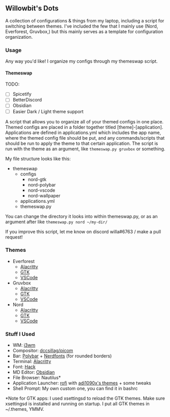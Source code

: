 ## Willowbit's Dots

A collection of configurations & things from my laptop, including a script for switching between themes. I've included the few that I mainly use (Nord, Everforest, Gruvbox,) but this mainly serves as a template for configuration organization.

### Usage

Any way you'd like! I organize my configs through my themeswap script.

#### Themeswap

TODO:
- [ ] Spicetify
- [ ] BetterDiscord
- [ ] Obsidian
- [ ] Easier Dark / Light theme support

A script that allows you to organize all of your themed configs in one place. Themed configs are placed in a folder together titled [theme]-[application]. Applications are defined in applications.yml which includes the app name, where the themed config file should be put, and any commands/scripts that should be run to apply the theme to that certain application. The script is run with the theme as an argument, like `themeswap.py gruvbox` or something.

My file structure looks like this:

- themeswap
	- configs
		- nord-gtk
		- nord-polybar
		- nord-vscode
		- nord-wallpaper
	- applications.yml
	- themeswap.py

You can change the directory it looks into within themeswap.py, or as an argument after like `themeswap.py nord ~/my-dir/`

If you improve this script, let me know on discord willa#6763 / make a pull request!

### Themes

- Everforest
	- [Alacritty](https://gist.github.com/sainnhe/6432f83181c4520ea87b5211fed27950)
	- [GTK](https://www.gnome-look.org/p/1695467/)
	- [VSCode](https://github.com/sainnhe/everforest-vscode)
- Gruvbox
	- [Alacritty](https://gist.github.com/kamek-pf/2eae4f570061a97788a8a9ca4c893797)
	- [GTK](https://www.gnome-look.org/p/1681313/)
	- [VSCode](https://github.com/sainnhe/gruvbox-material-vscode)
- Nord
	- [Alacritty](https://github.com/arcticicestudio/nord-alacritty)
	- [GTK](https://github.com/EliverLara/Nordic)
	- [VSCode](https://www.nordtheme.com/ports/visual-studio-code)

### Stuff I Used

- WM: [i3wm](https://i3wm.org/)
- Compositor: [dccsillag/picom](https://github.com/dccsillag/picom)
- Bar: [Polybar](https://github.com/polybar/polybar) + [Nerdfonts](https://www.nerdfonts.com/) (for rounded borders)
- Terminal: [Alacritty](https://github.com/alacritty/alacritty)
- Font: [Hack](https://github.com/source-foundry/Hack)
- MD Editor: [Obsidian](https://obsidian.md/)
- File Browser: Nautilus*
- Application Launcher: [rofi](https://github.com/davatorium/rofi) with [adi1090x's themes](https://github.com/adi1090x/rofi) + some tweaks
- Shell Prompt: My own custom one, you can find it in bashrc

*Note for GTK apps: I used xsettingsd to reload the GTK themes. Make sure xsettingsd is installed and running on startup. I put all GTK themes in ~/.themes, YMMV.

